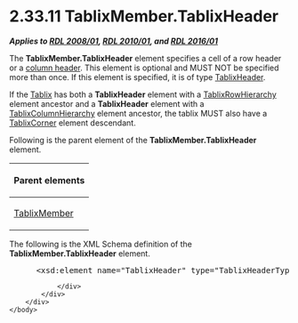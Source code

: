 <html dir="LTR" xmlns:mshelp="http://msdn.microsoft.com/mshelp" xmlns:ddue="http://ddue.schemas.microsoft.com/authoring/2003/5" xmlns:xlink="http://www.w3.org/1999/xlink" xmlns:tool="http://www.microsoft.com/tooltip">
    <head>
        <meta http-equiv="Content-Type" content="text/html; CHARSET=utf-8"></meta>
        <meta name="save" content="history"></meta>
        <title>2.33.11 TablixMember.TablixHeader</title>
        <xml>
            <mshelp:toctitle title="2.33.11 TablixMember.TablixHeader"></mshelp:toctitle>
            <mshelp:rltitle title="[MS-RDL]: TablixMember.TablixHeader"></mshelp:rltitle>
            <mshelp:keyword index="A" term="90993eca-bc8f-4e4c-9eeb-e92ac7395c96"></mshelp:keyword>
            <mshelp:attr name="DCSext.ContentType" value="open specification"></mshelp:attr>
            <mshelp:attr name="AssetID" value="90993eca-bc8f-4e4c-9eeb-e92ac7395c96"></mshelp:attr>
            <mshelp:attr name="TopicType" value="kbRef"></mshelp:attr>
            <mshelp:attr name="DCSext.Title" value="[MS-RDL]: TablixMember.TablixHeader" />
        </xml>
    </head>
    <body>
        <div id="header">
            <h1 class="heading">2.33.11 TablixMember.TablixHeader</h1>
        </div>
        <div id="mainSection">
            <div id="mainBody">
                <div id="allHistory" class="saveHistory"></div>
                <div id="sectionSection0" class="section" name="collapseableSection">
                    

<p><b><i>Applies to </i></b><a href="1e855f94-4617-47e4-b89e-0856c6cb420f.html"><b><i>RDL 2008/01</i></b></a><b><i>,
</i></b><a href="3428e690-a348-4ec7-8a6a-8efb42d2cdee.html"><b><i>RDL 2010/01</i></b></a><b><i>,
and </i></b><a href="52ce3983-2bfc-4e72-9359-42aaf5fe4509.html"><b><i>RDL 2016/01</i></b></a></p>

<p>The <b>TablixMember.TablixHeader</b> element specifies a
cell of a row header or a <a href="b2482b3f-74ab-4ca8-a9e5-c07955011743.html#gt_b44f1311-4a23-47b8-95a3-71a765d42c80">column
header</a>. This element is optional and MUST NOT be specified more than once.
If this element is specified, it is of type <a href="ac71f119-59be-471b-9316-e95b931402cb.html">TablixHeader</a>.</p>

<p>If the <a href="e42fb86e-799a-4202-8845-ac38831efccb.html">Tablix</a>
has both a <b>TablixHeader</b> element with a <a href="08a188d7-05bd-43b8-8d23-11568db8949b.html">TablixRowHierarchy</a> element
ancestor and a <b>TablixHeader</b> element with a <a href="4f5c9261-6652-41b2-81cc-3f6423ce0dbb.html">TablixColumnHierarchy</a>
element ancestor, the tablix MUST also have a <a href="9512a2e6-b1e9-40f6-845a-41b4bf1bc123.html">TablixCorner</a> element
descendant.</p>

<p>Following is the parent element of the <b>TablixMember.TablixHeader</b>
element.</p>

<table>
 <thead>
  <tr>
   <th>
   <p>Parent elements</p>
   </th>
  </tr>
 </thead>
 <tr>
  <td>
  <p><a href="1d8a9691-b173-4e24-9ea9-1f486bc824fd.html">TablixMember</a></p>
  </td>
 </tr>
</table>

<p>The following is the XML Schema definition of the <b>TablixMember.TablixHeader</b>
element.</p>

<dl>
<dd>
<div><pre> &lt;xsd:element name=&quot;TablixHeader&quot; type=&quot;TablixHeaderType&quot; minOccurs=&quot;0&quot; maxOccurs=&quot;1&quot; /&gt;
</pre></div>
</dd></dl>


                </div>
            </div>
        </div>
    </body>
</html>